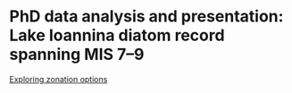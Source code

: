 # PhD data analysis and presentation: Lake Ioannina diatom record spanning MIS 7–9

[Exploring zonation options](https://robynfsj.github.io/phd-ioannina-long-record/exploring-zonation-options.html)
